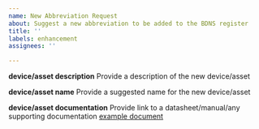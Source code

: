```yaml
---
name: New Abbreviation Request
about: Suggest a new abbreviation to be added to the BDNS register
title: ''
labels: enhancement
assignees: ''

---
```


**device/asset description**
Provide a description of the new device/asset

**device/asset name**
Provide a suggested name for the new device/asset

**device/asset documentation**
Provide link to a datasheet/manual/any supporting documentation
[example document](https://www.w3.org/WAI/ER/tests/xhtml/testfiles/resources/pdf/dummy.pdf)
